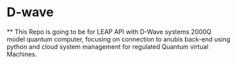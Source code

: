 # D-wave
** This Repo is going to be for LEAP API with D-Wave systems 2000Q model quantum computer, focusing on connection to anubis back-end using python and cloud system management for regulated Quantum virtual Machines.  
